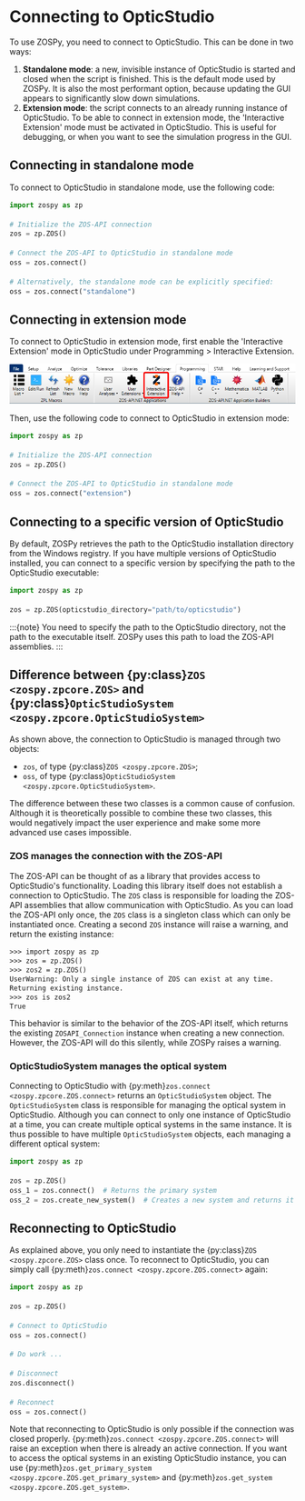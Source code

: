 # Connecting to OpticStudio

To use ZOSPy, you need to connect to OpticStudio. This can be done in two ways:

1. **Standalone mode**: a new, invisible instance of OpticStudio is started and closed when the script is finished.
  This is the default mode used by ZOSPy.
  It is also the most performant option, because updating the GUI appears to significantly slow down simulations.
2. **Extension mode**: the script connects to an already running instance of OpticStudio.
  To be able to connect in extension mode, the 'Interactive Extension' mode must be activated in OpticStudio.
  This is useful for debugging, or when you want to see the simulation progress in the GUI.

## Connecting in standalone mode

To connect to OpticStudio in standalone mode, use the following code:

```python
import zospy as zp

# Initialize the ZOS-API connection
zos = zp.ZOS()

# Connect the ZOS-API to OpticStudio in standalone mode
oss = zos.connect()

# Alternatively, the standalone mode can be explicitly specified:
oss = zos.connect("standalone")
```

## Connecting in extension mode

To connect to OpticStudio in extension mode, first enable the 'Interactive Extension' mode in OpticStudio under
Programming > Interactive Extension.

![Interactive Extension](../images/opticstudio_extension.png)

Then, use the following code to connect to OpticStudio in extension mode:

```python
import zospy as zp

# Initialize the ZOS-API connection
zos = zp.ZOS()

# Connect the ZOS-API to OpticStudio in standalone mode
oss = zos.connect("extension")
```

## Connecting to a specific version of OpticStudio

By default, ZOSPy retrieves the path to the OpticStudio installation directory from the Windows registry.
If you have multiple versions of OpticStudio installed, you can connect to a specific version by specifying the path to the OpticStudio executable:

```python
import zospy as zp

zos = zp.ZOS(opticstudio_directory="path/to/opticstudio")
```

:::{note}
You need to specify the path to the OpticStudio directory, not the path to the executable itself.
ZOSPy uses this path to load the ZOS-API assemblies.
:::

## Difference between {py:class}`ZOS <zospy.zpcore.ZOS>` and {py:class}`OpticStudioSystem <zospy.zpcore.OpticStudioSystem>`

As shown above, the connection to OpticStudio is managed through two objects:

- `zos`, of type {py:class}`ZOS <zospy.zpcore.ZOS>`;
- `oss`, of type {py:class}`OpticStudioSystem <zospy.zpcore.OpticStudioSystem>`.

The difference between these two classes is a common cause of confusion.
Although it is theoretically possible to combine these two classes, this would negatively impact the user experience
and make some more advanced use cases impossible.

### ZOS manages the connection with the ZOS-API

The ZOS-API can be thought of as a library that provides access to OpticStudio's functionality.
Loading this library itself does not establish a connection to OpticStudio.
The `ZOS` class is responsible for loading the ZOS-API assemblies that allow communication with OpticStudio.
As you can load the ZOS-API only once, the `ZOS` class is a singleton class which can only be instantiated once.
Creating a second `ZOS` instance will raise a warning, and return the existing instance:

```pycon
>>> import zospy as zp
>>> zos = zp.ZOS()
>>> zos2 = zp.ZOS()
UserWarning: Only a single instance of ZOS can exist at any time. Returning existing instance.
>>> zos is zos2
True
```

This behavior is similar to the behavior of the ZOS-API itself, which returns the existing `ZOSAPI_Connection` instance
when creating a new connection.
However, the ZOS-API will do this silently, while ZOSPy raises a warning.

### OpticStudioSystem manages the optical system

Connecting to OpticStudio with {py:meth}`zos.connect <zospy.zpcore.ZOS.connect>` returns an `OpticStudioSystem` object.
The `OpticStudioSystem` class is responsible for managing the optical system in OpticStudio.
Although you can connect to only one instance of OpticStudio at a time, you can create multiple optical systems in
the same instance.
It is thus possible to have multiple `OpticStudioSystem` objects, each managing a different optical system:

```python
import zospy as zp

zos = zp.ZOS()
oss_1 = zos.connect()  # Returns the primary system
oss_2 = zos.create_new_system()  # Creates a new system and returns it
```

## Reconnecting to OpticStudio

As explained above, you only need to instantiate the {py:class}`ZOS <zospy.zpcore.ZOS>` class once.
To reconnect to OpticStudio, you can simply call {py:meth}`zos.connect <zospy.zpcore.ZOS.connect>` again:

```python
import zospy as zp

zos = zp.ZOS()

# Connect to OpticStudio
oss = zos.connect()

# Do work ...

# Disconnect
zos.disconnect()

# Reconnect
oss = zos.connect()
```

Note that reconnecting to OpticStudio is only possible if the connection was closed properly.
{py:meth}`zos.connect <zospy.zpcore.ZOS.connect>` will raise an exception when there is already an active connection.
If you want to access the optical systems in an existing OpticStudio instance, you can use 
{py:meth}`zos.get_primary_system <zospy.zpcore.ZOS.get_primary_system>` and
{py:meth}`zos.get_system <zospy.zpcore.ZOS.get_system>`.
